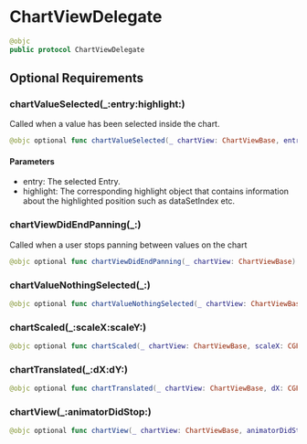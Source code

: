# ChartViewDelegate

``` swift
@objc
public protocol ChartViewDelegate
```

## Optional Requirements

### chartValueSelected(\_:​entry:​highlight:​)

Called when a value has been selected inside the chart.

``` swift
@objc optional func chartValueSelected(_ chartView: ChartViewBase, entry: ChartDataEntry, highlight: Highlight)
```

#### Parameters

  - entry: The selected Entry.
  - highlight: The corresponding highlight object that contains information about the highlighted position such as dataSetIndex etc.

### chartViewDidEndPanning(\_:​)

Called when a user stops panning between values on the chart

``` swift
@objc optional func chartViewDidEndPanning(_ chartView: ChartViewBase)
```

### chartValueNothingSelected(\_:​)

``` swift
@objc optional func chartValueNothingSelected(_ chartView: ChartViewBase)
```

### chartScaled(\_:​scaleX:​scaleY:​)

``` swift
@objc optional func chartScaled(_ chartView: ChartViewBase, scaleX: CGFloat, scaleY: CGFloat)
```

### chartTranslated(\_:​dX:​dY:​)

``` swift
@objc optional func chartTranslated(_ chartView: ChartViewBase, dX: CGFloat, dY: CGFloat)
```

### chartView(\_:​animatorDidStop:​)

``` swift
@objc optional func chartView(_ chartView: ChartViewBase, animatorDidStop animator: Animator)
```
